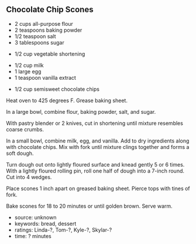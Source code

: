 Chocolate Chip Scones
---------------------

- 2 cups all-purpose flour
- 2 teaspoons baking powder
- 1/2 teaspoon salt
- 3 tablespoons sugar
<!-- -->
- 1/2 cup vegetable shortening
<!-- -->
- 1/2 cup milk
- 1 large egg
- 1 teaspoon vanilla extract
<!-- -->
- 1/2 cup semisweet chocolate chips

Heat oven to 425 degrees F.  Grease baking sheet.

In a large bowl, combine flour, baking powder, salt, and sugar.

With pastry blender or 2 knives, cut in shortening until mixture
resembles coarse crumbs.

In a small bowl, combine milk, egg, and vanilla.  Add to dry
ingredients along with chocolate chips.  Mix with fork until mixture
clings together and forms a soft dough.

Turn dough out onto lightly floured surface and knead gently 5 or 6
times.  With a lightly floured rolling pin, roll one half of dough
into a 7-inch round.  Cut into 4 wedges.

Place scones 1 inch apart on greased baking sheet.  Pierce tops with
tines of fork.

Bake scones for 18 to 20 minutes or until golden brown.  Serve warm.

- source: unknown
- keywords: bread, dessert
- ratings: Linda-?, Tom-?, Kyle-?, Skylar-?
- time: ? minutes
